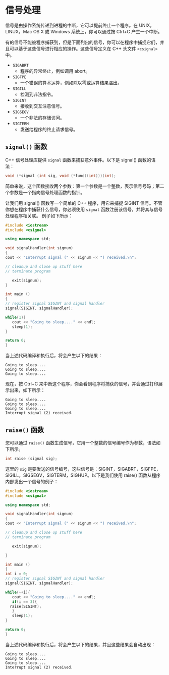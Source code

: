 # 信号处理

信号是由操作系统传递到进程的中断，它可以提前终止一个程序。在 UNIX，LINUX，Mac OS X 或 Windows 系统上，你可以通过按 Ctrl+C 产生一个中断。

有的信号不能被程序捕获到，但是下面列出的信号，你可以在程序中捕捉它们，并且可以基于这些信号进行相应的操作。这些信号定义在 C++ 头文件 `<csignal>` 中。

- `SIGABRT`
    + 程序的异常终止，例如调用 abort。
- `SIGFPE`
    + 一个错误的算术运算，例如除以零或运算结果溢出。
- `SIGILL`
    + 检测到非法指令。
- `SIGINT`
    + 接收到交互注意信号。
- `SIGSEGV`
    + 一个非法的存储访问。
- `SIGTERM`
    + 发送给程序的终止请求信号。

## `signal()` 函数

C++ 信号处理库提供 `signal` 函数来捕获意外事件。以下是 signal() 函数的语法：

```c++
void (*signal (int sig, void (*func)(int)))(int);
```

简单来说，这个函数接收两个参数：第一个参数是一个整数，表示信号号码；第二个参数是一个指向信号处理函数的指针。

让我们用 signal() 函数写一个简单的 C++ 程序，用它来捕捉 SIGINT 信号。不管你想在程序中捕获什么信号，你必须使用 `signal` 函数注册该信号，并将其与信号处理程序相关联。 例子如下所示：

```c++
#include <iostream>
#include <csignal>

using namespace std;

void signalHandler(int signum)
{
cout << "Interrupt signal (" << signum << ") received.\n";

// cleanup and close up stuff here
// terminate program

   exit(signum);
}

int main ()
{
// register signal SIGINT and signal handler
signal(SIGINT, signalHandler);

while(1){
   cout << "Going to sleep...." << endl;
   sleep(1);
}

return 0;
}
```

当上述代码编译和执行后，将会产生以下的结果：

```
Going to sleep....
Going to sleep....
Going to sleep....
```

现在，按 Ctrl+C 来中断这个程序，你会看到程序将捕获的信号，并会通过打印展示出来，如下所示：

```
Going to sleep....
Going to sleep....
Going to sleep....
Interrupt signal (2) received.
```

## `raise()` 函数

您可以通过 `raise()` 函数生成信号，它用一个整数的信号编号作为参数，语法如下所示。

```c++
int raise (signal sig);
```

这里的 `sig` 是要发送的信号编号，这些信号是：SIGINT，SIGABRT，SIGFPE，SIGILL，SIGSEGV，SIGTERM，SIGHUP。以下是我们使用 raise() 函数从程序内部发出一个信号的例子：

```c++
#include <iostream>
#include <csignal>

using namespace std;

void signalHandler(int signum)
{
cout << "Interrupt signal (" << signum << ") received.\n";

// cleanup and close up stuff here
// terminate program

   exit(signum);

}

int main ()
{
int i = 0;
// register signal SIGINT and signal handler
signal(SIGINT, signalHandler);

while(++i){
   cout << "Going to sleep...." << endl;
   if(i == 3){
  raise(SIGINT);
   }
   sleep(1);
}

return 0;
}
```

当上述代码编译和执行后，将会产生以下的结果，并且这些结果会自动出现：

```
Going to sleep....
Going to sleep....
Going to sleep....
Interrupt signal (2) received.
```